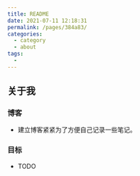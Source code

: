 ```yaml
---
title: README
date: 2021-07-11 12:18:31
permalink: /pages/384a83/
categories:
  - category
  - about
tags:
  - 
---
```

## 关于我

### 博客

- 建立博客紧紧为了方便自己记录一些笔记。

### 目标 ###

- TODO



